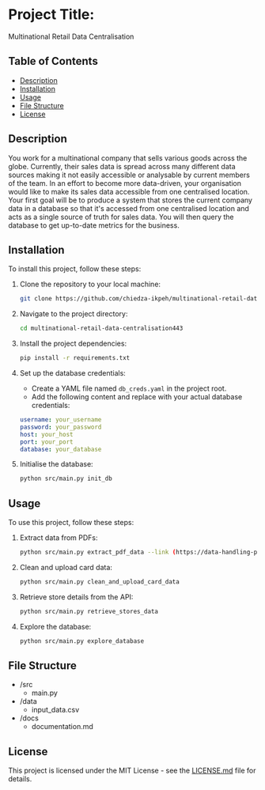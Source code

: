 # Project Title:

 Multinational Retail Data Centralisation

## Table of Contents

- [Description](#description)
- [Installation](#installation)
- [Usage](#usage)
- [File Structure](#file-structure)
- [License](#license)

## Description

You work for a multinational company that sells various goods across the globe. Currently, their sales data is spread across many different data sources making it not easily accessible or analysable by current members of the team. In an effort to become more data-driven, your organisation would like to make its sales data accessible from one centralised location. Your first goal will be to produce a system that stores the current company data in a database so that it's accessed from one centralised location and acts as a single source of truth for sales data. You will then query the database to get up-to-date metrics for the business.

## Installation

To install this project, follow these steps:

1. Clone the repository to your local machine:

    ```bash
    git clone https://github.com/chiedza-ikpeh/multinational-retail-data-centralisation443.git
    ```

2. Navigate to the project directory:

    ```bash
    cd multinational-retail-data-centralisation443
    ```

3. Install the project dependencies:

    ```bash
    pip install -r requirements.txt
    ```

4. Set up the database credentials:

    - Create a YAML file named `db_creds.yaml` in the project root.
    - Add the following content and replace with your actual database credentials:

    ```yaml
    username: your_username
    password: your_password
    host: your_host
    port: your_port
    database: your_database
    ```

5. Initialise the database:

    ```bash
    python src/main.py init_db
    ```


## Usage

To use this project, follow these steps:

1. Extract data from PDFs:

    ```bash
    python src/main.py extract_pdf_data --link (https://data-handling-public.s3.eu-west-1.amazonaws.com/card_details.pdf)
    ```

2. Clean and upload card data:

    ```bash
    python src/main.py clean_and_upload_card_data
    ```

3. Retrieve store details from the API:

    ```bash
    python src/main.py retrieve_stores_data
    ```

4. Explore the database:

    ```bash
    python src/main.py explore_database
    ```

## File Structure

- /src
  - main.py
- /data
  - input_data.csv
- /docs
  - documentation.md

## License

This project is licensed under the MIT License - see the [LICENSE.md](LICENSE.md) file for details.
